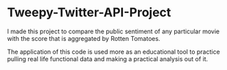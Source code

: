 # Tweepy-Twitter-API-Project

I made this project to compare the public sentiment of any particular movie with the score that is aggregated by Rotten Tomatoes. 

The application of this code is used more as an educational tool to practice pulling real life functional data and making a practical analysis out of it. 




